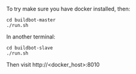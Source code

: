 To try make sure you have docker installed, then:

    cd buildbot-master
    ./run.sh

In another terminal:

    cd buildbot-slave
    ./run.sh

Then visit http://<docker\_host>:8010
